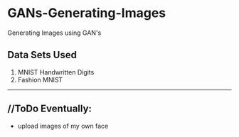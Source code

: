 # GANs-Generating-Images
Generating Images using GAN's

## Data Sets Used
 1. MNIST Handwritten Digits
 2. Fashion MNIST
 
---

## //ToDo Eventually:
 - upload images of my own face
